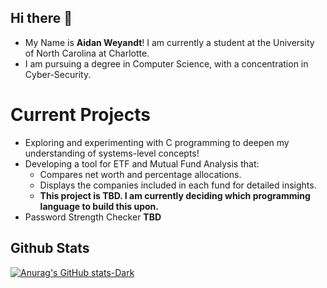 ## Hi there 👋
 - My Name is **Aidan Weyandt**! I am currently a student at the University of North Carolina at Charlotte.
 - I am pursuing a degree in Computer Science, with a concentration in Cyber-Security.

# Current Projects
 - Exploring and experimenting with C programming to deepen my understanding of systems-level concepts!
 - Developing a tool for ETF and Mutual Fund Analysis that:
   - Compares net worth and percentage allocations.
   -  Displays the companies included in each fund for detailed insights.
   -  **This project is TBD. I am currently deciding which programming language to build this upon.**
 - Password Strength Checker **TBD**

## Github Stats
[![Anurag's GitHub stats-Dark](https://github-readme-stats.vercel.app/api?username=aweyandt&hide=prs,issues&theme=dark#gh-dark-mode-only)](https://github.com/aweyandt/github-readme-stats#gh-dark-mode-only)

